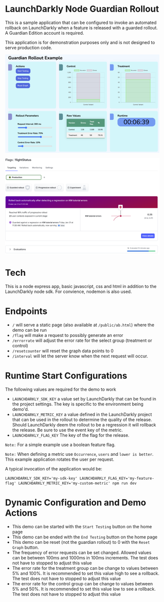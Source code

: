# LaunchDarkly Node Guardian Rollout

This is a sample application that can be configured to invoke an automated rollback on LaunchDarkly when a feature is released with a guarded rollout. A Guardian Edition account is required.

This application is for demonstration purposes only and is not designed to serve production code.

![screenshot](ge-screenshot.png)

![screenshot](ld-screenshot.png)

# Tech

This is a node express app, basic javascript, css and html in addition to the LaunchDarkly node sdk. For convience, nodemon is also used.

# Endpoints

- `/` will serve a static page (also available at `/public/ab.html`) where the demo can be run
- `/flag` will make a request to possibly generate an error
- `/errorrate` will adjust the error rate for the select group (treatment or control)
- `/resetcounter` will reset the graph data points to 0
- `/interval` will let the server know when the next request will occur. 

# Runtime Start Configurations

The following values are required for the demo to work

- `LAUNCHDARKLY_SDK_KEY` a value set by LaunchDarkly that can be found in the project settings. The key is specific to the environment being demo'd.
- `LAUNCHDARKLY_METRIC_KEY` a value defined in the LaunchDarkly project that can be used in the rollout to determine the quality of the release. Should LaunchDarkly deem the rollout to be a regression it will rollback the release. Be sure to use the event key of the metric.
- `LAUNCHDARKLY_FLAG_KEY` The key of the flag for the release.

`Note:` For a simple example use a boolean feature flag.

`Note:` When defining a metric use `Occurrence`, `users` and `lower is better`. This example application rotates the user per request.

A typical invocation of the application would be:

```
LAUNCHDARKLY_SDK_KEY='my-sdk-key' LAUNCHDARKLY_FLAG_KEY='my-feature-flag' LAUNCHDARKLY_METRIC_KEY='my-custom-metric' npm run dev

```

# Dynamic Configuration and Demo Actions

- This demo can be started with the `Start Testing` button on the home page
- This demo can be ended with the `End Testing` button on the home page
- This demo can be reset (not the guardian rollout) to 0 with the `Reset Graph` button. 
- The frequency of error requests can be set changed. Allowed values can be between 100ms and 1000ms in 100ms increments. The test does not have to stopped to adjust this value
- The error rate for the treatment group can be change to values between 5% and 100%. It is recommended to set this value high to see a rollback. The test does not have to stopped to adjust this value
- The error rate for the control group can be change to values between 5% and 50%. It is recommended to set this value low to see a rollback. The test does not have to stopped to adjust this value